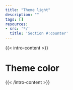 ```yaml
---
title: "Theme light"
description: ""
tags: []
resources:
- src: '*/'
  title: 'Section #:counter'
---
```


{{< intro-content >}}
# Theme color
{{< /intro-content >}}

